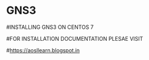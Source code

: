 # GNS3
#INSTALLING GNS3 ON CENTOS 7

#FOR INSTALLATION DOCUMENTATION PLESAE VISIT

#https://aosllearn.blogspot.in
